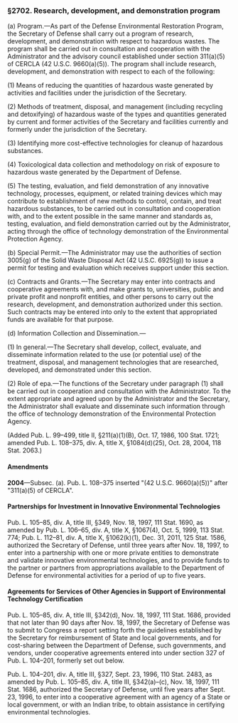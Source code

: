 ### §2702. Research, development, and demonstration program ###

(a) Program.—As part of the Defense Environmental Restoration Program, the Secretary of Defense shall carry out a program of research, development, and demonstration with respect to hazardous wastes. The program shall be carried out in consultation and cooperation with the Administrator and the advisory council established under section 311(a)(5) of CERCLA (42 U.S.C. 9660(a)(5)). The program shall include research, development, and demonstration with respect to each of the following:

(1) Means of reducing the quantities of hazardous waste generated by activities and facilities under the jurisdiction of the Secretary.

(2) Methods of treatment, disposal, and management (including recycling and detoxifying) of hazardous waste of the types and quantities generated by current and former activities of the Secretary and facilities currently and formerly under the jurisdiction of the Secretary.

(3) Identifying more cost-effective technologies for cleanup of hazardous substances.

(4) Toxicological data collection and methodology on risk of exposure to hazardous waste generated by the Department of Defense.

(5) The testing, evaluation, and field demonstration of any innovative technology, processes, equipment, or related training devices which may contribute to establishment of new methods to control, contain, and treat hazardous substances, to be carried out in consultation and cooperation with, and to the extent possible in the same manner and standards as, testing, evaluation, and field demonstration carried out by the Administrator, acting through the office of technology demonstration of the Environmental Protection Agency.

(b) Special Permit.—The Administrator may use the authorities of section 3005(g) of the Solid Waste Disposal Act (42 U.S.C. 6925(g)) to issue a permit for testing and evaluation which receives support under this section.

(c) Contracts and Grants.—The Secretary may enter into contracts and cooperative agreements with, and make grants to, universities, public and private profit and nonprofit entities, and other persons to carry out the research, development, and demonstration authorized under this section. Such contracts may be entered into only to the extent that appropriated funds are available for that purpose.

(d) Information Collection and Dissemination.—

(1) In general.—The Secretary shall develop, collect, evaluate, and disseminate information related to the use (or potential use) of the treatment, disposal, and management technologies that are researched, developed, and demonstrated under this section.

(2) Role of epa.—The functions of the Secretary under paragraph (1) shall be carried out in cooperation and consultation with the Administrator. To the extent appropriate and agreed upon by the Administrator and the Secretary, the Administrator shall evaluate and disseminate such information through the office of technology demonstration of the Environmental Protection Agency.

(Added Pub. L. 99–499, title II, §211(a)(1)(B), Oct. 17, 1986, 100 Stat. 1721; amended Pub. L. 108–375, div. A, title X, §1084(d)(25), Oct. 28, 2004, 118 Stat. 2063.)

#### Amendments ####

**2004**—Subsec. (a). Pub. L. 108–375 inserted "(42 U.S.C. 9660(a)(5))" after "311(a)(5) of CERCLA".

#### Partnerships for Investment in Innovative Environmental Technologies ####

Pub. L. 105–85, div. A, title III, §349, Nov. 18, 1997, 111 Stat. 1690, as amended by Pub. L. 106–65, div. A, title X, §1067(4), Oct. 5, 1999, 113 Stat. 774; Pub. L. 112–81, div. A, title X, §1062(k)(1), Dec. 31, 2011, 125 Stat. 1586, authorized the Secretary of Defense, until three years after Nov. 18, 1997, to enter into a partnership with one or more private entities to demonstrate and validate innovative environmental technologies, and to provide funds to the partner or partners from appropriations available to the Department of Defense for environmental activities for a period of up to five years.

#### Agreements for Services of Other Agencies in Support of Environmental Technology Certification ####

Pub. L. 105–85, div. A, title III, §342(d), Nov. 18, 1997, 111 Stat. 1686, provided that not later than 90 days after Nov. 18, 1997, the Secretary of Defense was to submit to Congress a report setting forth the guidelines established by the Secretary for reimbursement of State and local governments, and for cost-sharing between the Department of Defense, such governments, and vendors, under cooperative agreements entered into under section 327 of Pub. L. 104–201, formerly set out below.

Pub. L. 104–201, div. A, title III, §327, Sept. 23, 1996, 110 Stat. 2483, as amended by Pub. L. 105–85, div. A, title III, §342(a)–(c), Nov. 18, 1997, 111 Stat. 1686, authorized the Secretary of Defense, until five years after Sept. 23, 1996, to enter into a cooperative agreement with an agency of a State or local government, or with an Indian tribe, to obtain assistance in certifying environmental technologies.